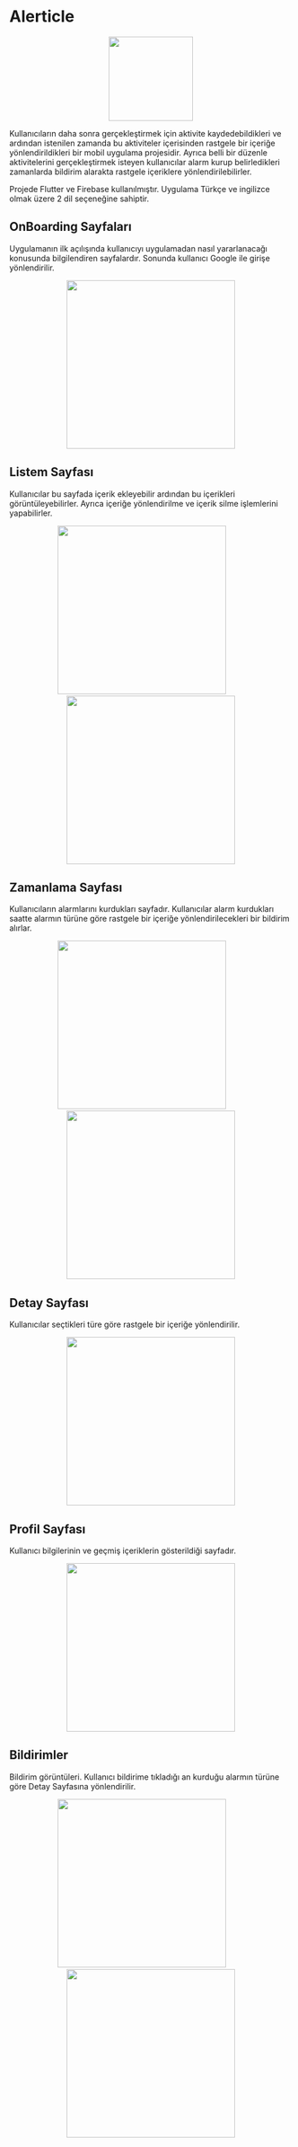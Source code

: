 # Alerticle 
<p align="center">
<img src="https://drive.google.com/uc?export=view&id=1h23eImVTnqtBSx2dUKcNvYwUqLHWnp-x" width="150">
</p>

Kullanıcıların daha sonra gerçekleştirmek için aktivite kaydedebildikleri ve ardından istenilen zamanda bu aktiviteler içerisinden rastgele bir içeriğe yönlendirildikleri bir mobil uygulama projesidir. Ayrıca belli bir düzenle aktivitelerini gerçekleştirmek isteyen kullanıcılar alarm kurup belirledikleri zamanlarda bildirim alarakta rastgele içeriklere yönlendirilebilirler.


Projede Flutter ve Firebase kullanılmıştır. Uygulama Türkçe ve ingilizce olmak üzere 2 dil seçeneğine sahiptir.
## OnBoarding Sayfaları
Uygulamanın ilk açılışında kullanıcıyı uygulamadan nasıl yararlanacağı konusunda bilgilendiren sayfalardır. Sonunda kullanıcı Google ile girişe yönlendirilir.
<p align="center">
<img src="https://drive.google.com/uc?export=view&id=19QN1r5cxr49pyhk8_uuxcEqwkDclTPqh" width="300">
</p>

## Listem Sayfası

Kullanıcılar bu sayfada içerik ekleyebilir ardından bu içerikleri görüntüleyebilirler. Ayrıca içeriğe yönlendirilme ve içerik silme işlemlerini yapabilirler.
<p align="center">
<img src="https://drive.google.com/uc?export=view&id=1m_L6luSHi44_jdw6tCL5aJQmPVsQV5CS" width="300">  &nbsp;&nbsp;&nbsp;&nbsp;&nbsp;&nbsp;&nbsp;<img src="https://drive.google.com/uc?export=view&id=1UL_UJxmkoqk_37027uON2dmLYJiJjHAu" width="300" margin= "3px">
</p>

## Zamanlama Sayfası

Kullanıcıların alarmlarını kurdukları sayfadır. Kullanıcılar alarm kurdukları saatte alarmın türüne göre rastgele bir içeriğe yönlendirilecekleri bir bildirim alırlar.
<p align="center">
<img src="https://drive.google.com/uc?export=view&id=1YdeOB-m4A5QW-ABu6qSqMDSMl9vOM-Yq" width="300">  &nbsp;&nbsp;&nbsp;&nbsp;&nbsp;&nbsp;&nbsp;<img src="https://drive.google.com/uc?export=view&id=1n9uO0rH_w-rJenAbsIInkNViS7YwRCed" width="300" margin= "3px">
</p>

## Detay Sayfası
Kullanıcılar seçtikleri türe göre rastgele bir içeriğe yönlendirilir.
<p align="center">
<img src="https://drive.google.com/uc?export=view&id=1QMXiNcmBS54o_zHLO8ruldPFqog-Avi_" width="300">
</p>

## Profil Sayfası
Kullanıcı bilgilerinin ve geçmiş içeriklerin gösterildiği sayfadır.
<p align="center">
<img src="https://drive.google.com/uc?export=view&id=1vFXbkQ0_17NmIZkmbWaU0ctCSr6td_CN" width="300">
</p>

## Bildirimler

Bildirim görüntüleri. Kullanıcı bildirime tıkladığı an kurduğu alarmın türüne göre Detay Sayfasına yönlendirilir.
<p align="center">
<img src="https://drive.google.com/uc?export=view&id=11N0ZrePnZHFkwjjZUSw7i7cExq4Gl6H_" width="300">  &nbsp;&nbsp;&nbsp;&nbsp;&nbsp;&nbsp;&nbsp;<img src="https://drive.google.com/uc?export=view&id=1d3bLuXozbYYDbI1wUgkfyZx6DbyL2V1F" width="300" margin= "3px">
</p>


